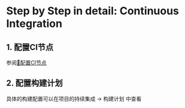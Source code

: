 # Step by Step in detail: Continuous Integration

## 1. 配置CI节点

参阅[📑配置CI节点](../develop/CI.rst)

## 2. 配置构建计划

具体的构建配置可以在项目的持续集成 -> 构建计划 中查看